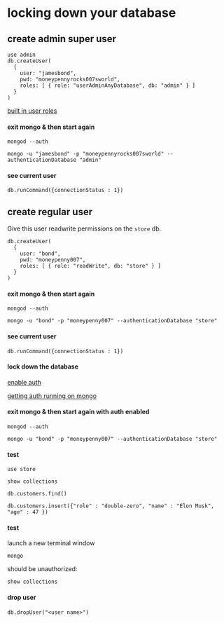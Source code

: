 # locking down your database

## create admin super user

```
use admin
db.createUser(
  {
    user: "jamesbond",
    pwd: "moneypennyrocks007sworld",
    roles: [ { role: "userAdminAnyDatabase", db: "admin" } ]
  }
)
```

[built in user roles](https://docs.mongodb.com/manual/reference/built-in-roles/)

#### exit mongo & then start again
```
mongod --auth
```

```
mongo -u "jamesbond" -p "moneypennyrocks007sworld" --authenticationDatabase "admin"
```

#### see current user

```
db.runCommand({connectionStatus : 1})
```

## create regular user
Give this user readwrite permissions on the ```store``` db.

```
db.createUser(
  {
    user: "bond",
    pwd: "moneypenny007",
    roles: [ { role: "readWrite", db: "store" } ]
  }
)
```

#### exit mongo & then start again
```
mongod --auth
```

```
mongo -u "bond" -p "moneypenny007" --authenticationDatabase "store"
```

#### see current user

```
db.runCommand({connectionStatus : 1})
```

#### lock down the database

[enable auth](https://docs.mongodb.com/master/tutorial/enable-authentication/)

[getting auth running on mongo](https://docs.mongodb.com/manual/tutorial/enable-authentication/)

#### exit mongo & then start again with auth enabled
```
mongod --auth
```

```
mongo -u "bond" -p "moneypenny007" --authenticationDatabase "store"
```

#### test

```
use store
```

```
show collections
```

```
db.customers.find()
```

```
db.customers.insert({"role" : "double-zero", "name" : "Elon Musk", "age" : 47 })
```

#### test

launch a new terminal window

```
mongo
```

should be unauthorized:
```
show collections
```

#### drop user
```
db.dropUser("<user name>")
```
